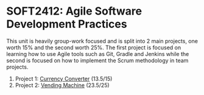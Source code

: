 # SOFT2412: Agile Software Development Practices

This unit is heavily group-work focused and is split into 2 main projects, one worth 15% and the second worth 25%. The first project is focused on learning how to use Agile tools such as Git, Gradle and Jenkins while the second is focused on how to implement the Scrum methodology in team projects. 

1. Project 1: <a href="https://github.com/antrikshdhand/currency-converter">Currency Converter</a> (13.5/15)
2. Project 2: <a href="https://github.com/antrikshdhand/vending-machine">Vending Machine</a> (23.5/25)
